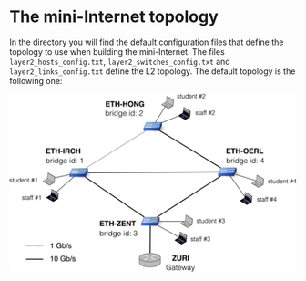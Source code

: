 # The mini-Internet topology

In the directory you will find the default configuration files that define the topology to use when building the mini-Internet.
The files `layer2_hosts_config.txt`, `layer2_switches_config.txt` and `layer2_links_config.txt` define the L2 topology.
The default topology is the following one:

![L2 topology](l2network-crop.png)
